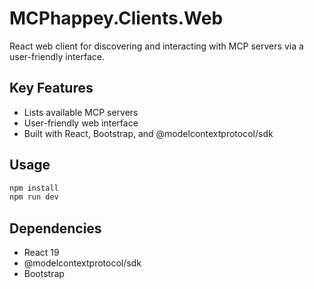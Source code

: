 # MCPhappey.Clients.Web

React web client for discovering and interacting with MCP servers via a user-friendly interface.

## Key Features
- Lists available MCP servers
- User-friendly web interface
- Built with React, Bootstrap, and @modelcontextprotocol/sdk

## Usage
```sh
npm install
npm run dev
```

## Dependencies
- React 19
- @modelcontextprotocol/sdk
- Bootstrap
